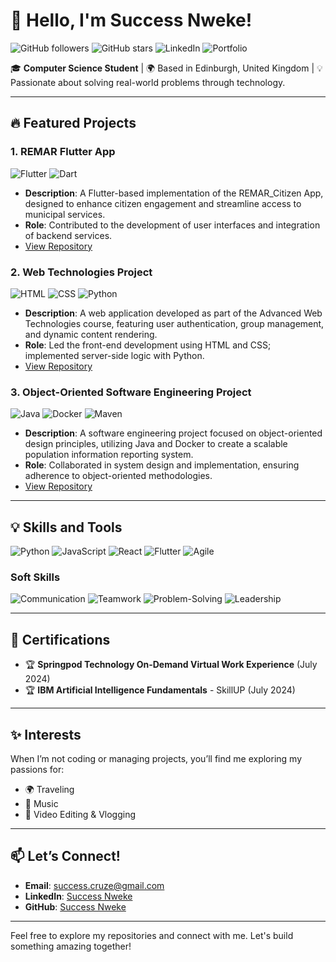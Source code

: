 # 👋 Hello, I'm Success Nweke!

![GitHub followers](https://img.shields.io/github/followers/your-username?style=social)
![GitHub stars](https://img.shields.io/github/stars/your-username?style=social)
![LinkedIn](https://img.shields.io/badge/LinkedIn-Success%20Nweke-blue?logo=linkedin&style=flat)
![Portfolio](https://img.shields.io/badge/Portfolio-View-brightgreen?logo=githubpages&style=flat)

🎓 **Computer Science Student** | 🌍 Based in Edinburgh, United Kingdom | 💡 Passionate about solving real-world problems through technology.

---

## 🔥 Featured Projects

### 1. **REMAR Flutter App**  
![Flutter](https://img.shields.io/badge/Flutter-%2302569B.svg?logo=flutter&logoColor=white)
![Dart](https://img.shields.io/badge/Dart-%230175C2.svg?logo=dart&logoColor=white)
- **Description**: A Flutter-based implementation of the REMAR_Citizen App, designed to enhance citizen engagement and streamline access to municipal services.  
- **Role**: Contributed to the development of user interfaces and integration of backend services.  
- [View Repository](https://github.com/sheC0des18/REMAR-Flutter-App)

### 2. **Web Technologies Project**  
![HTML](https://img.shields.io/badge/HTML-%23E34F26.svg?logo=html5&logoColor=white)
![CSS](https://img.shields.io/badge/CSS-%231572B6.svg?logo=css3&logoColor=white)
![Python](https://img.shields.io/badge/Python-%233776AB.svg?logo=python&logoColor=white)
- **Description**: A web application developed as part of the Advanced Web Technologies course, featuring user authentication, group management, and dynamic content rendering.  
- **Role**: Led the front-end development using HTML and CSS; implemented server-side logic with Python.  
- [View Repository](https://github.com/sheC0des18/Web-Technologies)

### 3. **Object-Oriented Software Engineering Project**  
![Java](https://img.shields.io/badge/Java-%23ED8B00.svg?logo=java&logoColor=white)
![Docker](https://img.shields.io/badge/Docker-%232496ED.svg?logo=docker&logoColor=white)
![Maven](https://img.shields.io/badge/Maven-%23C71A36.svg?logo=apachemaven&logoColor=white)
- **Description**: A software engineering project focused on object-oriented design principles, utilizing Java and Docker to create a scalable population information reporting system.  
- **Role**: Collaborated in system design and implementation, ensuring adherence to object-oriented methodologies.  
- [View Repository](https://github.com/sheC0des18/Object-Oriented-Software-Engineering)

---

## 💡 Skills and Tools

![Python](https://img.shields.io/badge/Python-%233776AB.svg?logo=python&logoColor=white)
![JavaScript](https://img.shields.io/badge/JavaScript-%23F7DF1E.svg?logo=javascript&logoColor=black)
![React](https://img.shields.io/badge/React-%2341D4FE.svg?logo=react&logoColor=white)
![Flutter](https://img.shields.io/badge/Flutter-%2302569B.svg?logo=flutter&logoColor=white)
![Agile](https://img.shields.io/badge/Agile-%234CAF50.svg?logo=trello&logoColor=white)

### **Soft Skills**
![Communication](https://img.shields.io/badge/Communication-%23FFC107.svg?logo=slack&logoColor=white)
![Teamwork](https://img.shields.io/badge/Teamwork-%2300ACD8.svg?logo=microsoftteams&logoColor=white)
![Problem-Solving](https://img.shields.io/badge/Problem--Solving-%2300C853.svg?logo=codeforces&logoColor=white)
![Leadership](https://img.shields.io/badge/Leadership-%23F44336.svg?logo=leadership&logoColor=white)

---

## 🌟 Certifications
- 🏆 **Springpod Technology On-Demand Virtual Work Experience** (July 2024)  
- 🏆 **IBM Artificial Intelligence Fundamentals** - SkillUP (July 2024)  

---

## ✨ Interests
When I’m not coding or managing projects, you’ll find me exploring my passions for:
- 🌍 Traveling  
- 🎵 Music  
- 🎥 Video Editing & Vlogging  

---

## 📫 Let’s Connect!
- **Email**: [success.cruze@gmail.com](mailto:success.cruze@gmail.com)  
- **LinkedIn**: [Success Nweke](https://www.linkedin.com/in/success-nweke-0a1443252)  
- **GitHub**: [Success Nweke](https://github.com/sheC0des18)  

---

Feel free to explore my repositories and connect with me. Let's build something amazing together!
